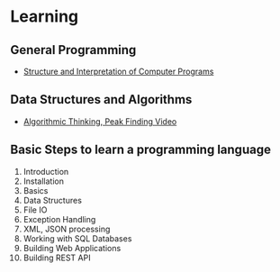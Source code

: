 # Learning

## General Programming
* [Structure and Interpretation of Computer Programs](http://web.mit.edu/alexmv/6.037/sicp.pdf)

## Data Structures and Algorithms
* [Algorithmic Thinking, Peak Finding Video](https://www.youtube.com/watch?v=HtSuA80QTyo) 

## Basic Steps to learn a programming language

1. Introduction
1. Installation
1. Basics
1. Data Structures
1. File IO
1. Exception Handling
1. XML, JSON processing
1. Working with SQL Databases
1. Building Web Applications
1. Building REST API